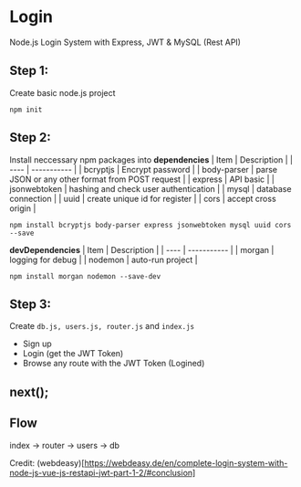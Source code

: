# Login

Node.js Login System with Express, JWT & MySQL (Rest API)

## Step 1: 
Create basic node.js project
```
npm init
```

## Step 2: 
Install neccessary npm packages into **dependencies**
| Item | Description |
| ---- | ----------- |
| bcryptjs | Encrypt password |
| body-parser | parse JSON or any other format from POST request |
| express | API basic |
| jsonwebtoken | hashing and check user authentication |
| mysql | database connection |
| uuid | create unique id for register |
| cors | accept cross origin |
```
npm install bcryptjs body-parser express jsonwebtoken mysql uuid cors --save
```
**devDependencies**
| Item | Description |
| ---- | ----------- |
| morgan | logging for debug |
| nodemon | auto-run project |
```
npm install morgan nodemon --save-dev
```

## Step 3: 
Create `db.js, users.js, router.js` and `index.js`
- Sign up
- Login (get the JWT Token)
- Browse any route with the JWT Token (Logined)

## next();

## Flow
index -> router -> users -> db

Credit: (webdeasy)[https://webdeasy.de/en/complete-login-system-with-node-js-vue-js-restapi-jwt-part-1-2/#conclusion]